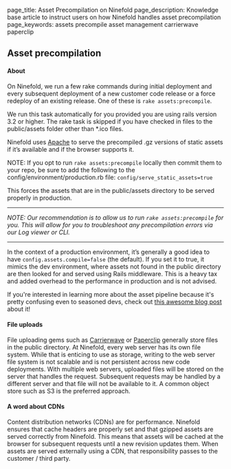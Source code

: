 page_title: Asset Precompilation on Ninefold
page_description: Knowledge base article to instruct users on how Ninefold handles asset precompilation
page_keywords: assets precompile asset management carrierwave paperclip

## Asset precompilation 

#### About
On Ninefold, we run a few rake commands during initial deployment and every subsequent deployment of a new customer code release or a force redeploy of an existing release. One of these is `rake assets:precompile`.

We run this task automatically for you provided you are using rails version 3.2 or higher.  The rake task is skipped if you have checked in files to the public/assets folder other than *.ico files.  

Ninefold uses [Apache](http://apache.com) to serve the precompiled .gz versions of static assets if it’s available and if the browser supports it.

NOTE: If you opt to run `rake assets:precompile` locally then commit them to your repo, be sure to add the following to the config/environment/production.rb file: `config/serve_static_assets=true`

This forces the assets that are in the public/assets directory to be served properly in production.  

***
_NOTE: Our recommendation is to allow us to run `rake assets:precompile` for you. This will allow for you to troubleshoot any precompilation errors via our Log viewer or CLI._
***

In the context of a production environment, it’s generally a good idea to have `config.assets.compile=false` (the default). If you set it to true, it mimics the dev environment, where assets not found in the public directory are then looked for and served using Rails middleware.  This is a heavy tax and added overhead to the performance in production and is not advised.

If you're interested in learning more about the asset pipeline because it's pretty confusing even to seasoned devs, check out [this awesome blog post](https://ninefold.com/blog/2014/07/01/rails-and-the-warped-asset-pipeline/) about it!

#### File uploads 
File uploading gems such as [Carrierwave](https://github.com/carrierwaveuploader/carrierwave) or [Paperclip](https://github.com/thoughtbot/paperclip) generally store files in the public directory. At Ninefold, every web server has its own file system. While that is enticing to use as storage, writing to the web server file system is not scalable and is not persistent across new code deployments. With multiple web servers, uploaded files will be stored on the server that handles the request. Subsequent requests may be handled by a different server and that file will not be available to it. A common object store such as S3 is the preferred approach.

#### A word about CDNs
Content distribution networks (CDNs) are for performance. Ninefold ensures that cache headers are properly set and that gzipped assets are served correctly from Ninefold. This means that assets will be cached at the browser for subsequent requests until a new revision updates them. When assets are served externally using a CDN, that responsibility passes to the customer / third party.
